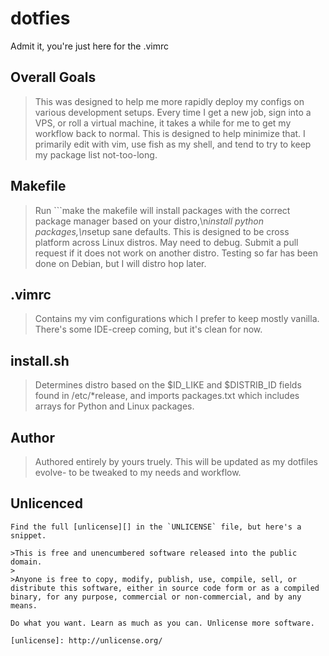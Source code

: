 # dotfies
Admit it, you're just here for the .vimrc

## Overall Goals
>This was designed to help me more rapidly deploy my configs on various development setups. Every time I get a new job, sign into a VPS, or roll a virtual machine, it takes a while for me to get my workflow back to normal. This is designed to help minimize that. I primarily edit with vim, use fish as my shell, and tend to try to keep my package list not-too-long. 

## Makefile
>Run ```make the makefile will install packages with the correct package manager based on your distro,\n*install python packages,\n*setup sane defaults. This is designed to be cross platform across Linux distros. May need to debug. Submit a pull request if it does not work on another distro. Testing so far has been done on Debian, but I will distro hop later.

## .vimrc
>Contains my vim configurations which I prefer to keep mostly vanilla. There's some IDE-creep coming, but it's clean for now.

## install.sh
>Determines distro based on the $ID_LIKE and $DISTRIB_ID fields found in /etc/*release, and imports packages.txt which includes arrays for Python and Linux packages.

## Author
>Authored entirely by yours truely. This will be updated as my dotfiles evolve- to be tweaked to my needs and workflow.

## Unlicenced

    Find the full [unlicense][] in the `UNLICENSE` file, but here's a snippet.

    >This is free and unencumbered software released into the public domain.
    >
    >Anyone is free to copy, modify, publish, use, compile, sell, or distribute this software, either in source code form or as a compiled binary, for any purpose, commercial or non-commercial, and by any means.

    Do what you want. Learn as much as you can. Unlicense more software.

    [unlicense]: http://unlicense.org/
